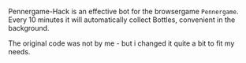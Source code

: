 Pennergame-Hack is an effective bot for the browsergame `Pennergame`.
Every 10 minutes it will automatically collect Bottles, convenient in the background.

The original code was not by me - but i changed it quite a bit to fit my needs.